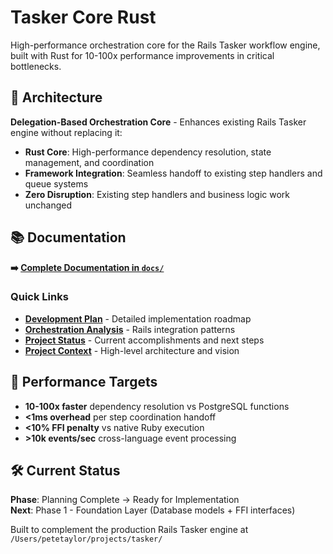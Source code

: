 # Tasker Core Rust

High-performance orchestration core for the Rails Tasker workflow engine, built with Rust for 10-100x performance improvements in critical bottlenecks.

## 🚀 Architecture

**Delegation-Based Orchestration Core** - Enhances existing Rails Tasker engine without replacing it:
- **Rust Core**: High-performance dependency resolution, state management, and coordination
- **Framework Integration**: Seamless handoff to existing step handlers and queue systems  
- **Zero Disruption**: Existing step handlers and business logic work unchanged

## 📚 Documentation

**➡️ [Complete Documentation in `docs/`](docs/README.md)**

### Quick Links
- **[Development Plan](docs/DEVELOPMENT_PLAN_REVISED.md)** - Detailed implementation roadmap
- **[Orchestration Analysis](docs/ORCHESTRATION_ANALYSIS.md)** - Rails integration patterns  
- **[Project Status](docs/PROJECT_STATUS.md)** - Current accomplishments and next steps
- **[Project Context](CLAUDE.md)** - High-level architecture and vision

## 🎯 Performance Targets

- **10-100x faster** dependency resolution vs PostgreSQL functions
- **<1ms overhead** per step coordination handoff
- **<10% FFI penalty** vs native Ruby execution  
- **>10k events/sec** cross-language event processing

## 🛠️ Current Status

**Phase**: Planning Complete → Ready for Implementation  
**Next**: Phase 1 - Foundation Layer (Database models + FFI interfaces)

Built to complement the production Rails Tasker engine at `/Users/petetaylor/projects/tasker/`
